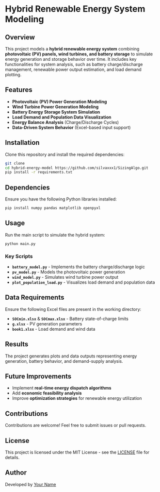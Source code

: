 # Hybrid Renewable Energy System Modeling

## Overview
This project models a **hybrid renewable energy system** combining **photovoltaic (PV) panels, wind turbines, and battery storage** to simulate energy generation and storage behavior over time. It includes key functionalities for system analysis, such as battery charge/discharge management, renewable power output estimation, and load demand plotting.

## Features
- **Photovoltaic (PV) Power Generation Modeling**
- **Wind Turbine Power Generation Modeling**
- **Battery Energy Storage System Simulation**
- **Load Demand and Population Data Visualization**
- **Energy Balance Analysis** (Charge/Discharge Cycles)
- **Data-Driven System Behavior** (Excel-based input support)

## Installation
Clone this repository and install the required dependencies:

```sh
git clone 
cd hybrid-energy-model https://github.com/silvaxxx1/SizingAlgo.git
pip install -r requirements.txt
```

## Dependencies
Ensure you have the following Python libraries installed:

```sh
pip install numpy pandas matplotlib openpyxl
```

## Usage
Run the main script to simulate the hybrid system:

```sh
python main.py
```

### Key Scripts
- **`battery_model.py`** - Implements the battery charge/discharge logic
- **`pv_model.py`** - Models the photovoltaic power generation
- **`wind_model.py`** - Simulates wind turbine power output
- **`plot_population_load.py`** - Visualizes load demand and population data

## Data Requirements
Ensure the following Excel files are present in the working directory:
- **`SOCmin.xlsx`** & **`SOCmax.xlsx`** - Battery state-of-charge limits
- **`g.xlsx`** - PV generation parameters
- **`book1.xlsx`** - Load demand and wind data

## Results
The project generates plots and data outputs representing energy generation, battery behavior, and demand-supply analysis.

## Future Improvements
- Implement **real-time energy dispatch algorithms**
- Add **economic feasibility analysis**
- Improve **optimization strategies** for renewable energy utilization

## Contributions
Contributions are welcome! Feel free to submit issues or pull requests.

## License
This project is licensed under the MIT License - see the [LICENSE](LICENSE) file for details.

## Author
Developed by [Your Name](https://github.com/yourusername)


